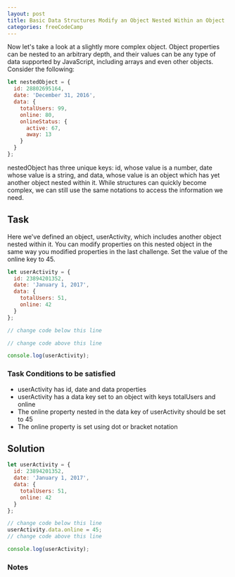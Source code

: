 ```yaml
---
layout: post
title: Basic Data Structures Modify an Object Nested Within an Object
categories: freeCodeCamp
---
```


Now let's take a look at a slightly more complex object. Object properties can be nested to an arbitrary depth, and their values can be any type of data supported by JavaScript, including arrays and even other objects. Consider the following:
```javascript
let nestedObject = {
  id: 28802695164,
  date: 'December 31, 2016',
  data: {
    totalUsers: 99,
    online: 80,
    onlineStatus: {
      active: 67,
      away: 13
    }
  }
};
```

nestedObject has three unique keys: id, whose value is a number, date whose value is a string, and data, whose value is an object which has yet another object nested within it. While structures can quickly become complex, we can still use the same notations to access the information we need.

## Task
Here we've defined an object, userActivity, which includes another object nested within it. You can modify properties on this nested object in the same way you modified properties in the last challenge. Set the value of the online key to 45.

```javascript
let userActivity = {
  id: 23894201352,
  date: 'January 1, 2017',
  data: {
    totalUsers: 51,
    online: 42
  }
};

// change code below this line

// change code above this line

console.log(userActivity);
```

### Task Conditions to be satisfied
- userActivity has id, date and data properties
- userActivity has a data key set to an object with keys totalUsers and online
- The online property nested in the data key of userActivity should be set to 45
- The online property is set using dot or bracket notation


## Solution
```javascript
let userActivity = {
  id: 23894201352,
  date: 'January 1, 2017',
  data: {
    totalUsers: 51,
    online: 42
  }
};

// change code below this line
userActivity.data.online = 45;
// change code above this line

console.log(userActivity);
```

### Notes
